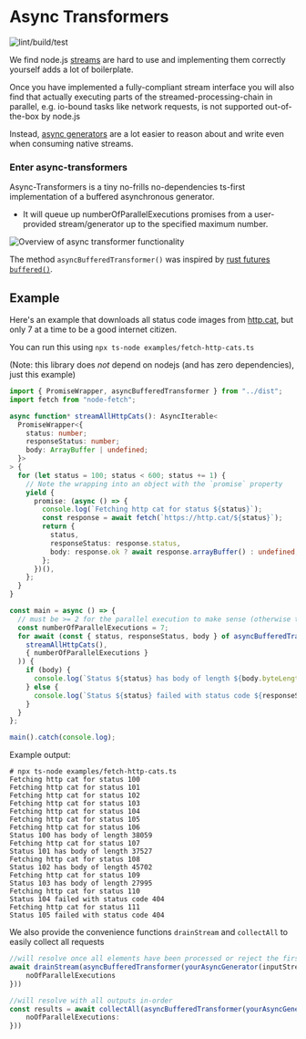 # Async Transformers

![lint/build/test](https://github.com/understand-ai/async-transformers/actions/workflows/node.js.yml/badge.svg)

We find node.js [streams](https://nodejs.org/api/stream.html) are hard to use and implementing them correctly yourself adds a lot of boilerplate.

Once you have implemented a fully-compliant stream interface you will also find that actually executing parts of the streamed-processing-chain in parallel, e.g. io-bound tasks like network requests, is not supported out-of-the-box by node.js

Instead, [async generators](https://developer.mozilla.org/en-US/docs/Web/JavaScript/Reference/Global_Objects/AsyncGenerator) are a lot easier to reason about and write even when consuming native streams.

### Enter async-transformers

Async-Transformers is a tiny no-frills no-dependencies ts-first implementation of a buffered asynchronous generator.

* It will queue up numberOfParallelExecutions promises from a user-provided stream/generator up to the specified maximum number.

![Overview of async transformer functionality](./assets/async-transformers.png)

The method `asyncBufferedTransformer()` was inspired by [rust futures `buffered()`](https://docs.rs/futures/latest/futures/stream/trait.StreamExt.html#method.buffered).

## Example

Here's an example that downloads all status code images from [http.cat](https://http.cat), but only 7 at a time to be a good
internet citizen.

You can run this using `npx ts-node examples/fetch-http-cats.ts`

(Note: this library does _not_ depend on nodejs (and has zero dependencies), just this example)

```typescript
import { PromiseWrapper, asyncBufferedTransformer } from "../dist";
import fetch from "node-fetch";

async function* streamAllHttpCats(): AsyncIterable<
  PromiseWrapper<{
    status: number;
    responseStatus: number;
    body: ArrayBuffer | undefined;
  }>
> {
  for (let status = 100; status < 600; status += 1) {
    // Note the wrapping into an object with the `promise` property
    yield {
      promise: (async () => {
        console.log(`Fetching http cat for status ${status}`);
        const response = await fetch(`https://http.cat/${status}`);
        return {
          status,
          responseStatus: response.status,
          body: response.ok ? await response.arrayBuffer() : undefined,
        };
      })(),
    };
  }
}

const main = async () => {
  // must be >= 2 for the parallel execution to make sense (otherwise throws an Error)
  const numberOfParallelExecutions = 7;
  for await (const { status, responseStatus, body } of asyncBufferedTransformer(
    streamAllHttpCats(),
    { numberOfParallelExecutions }
  )) {
    if (body) {
      console.log(`Status ${status} has body of length ${body.byteLength}`);
    } else {
      console.log(`Status ${status} failed with status code ${responseStatus}`);
    }
  }
};

main().catch(console.log);
```

Example output:

```
# npx ts-node examples/fetch-http-cats.ts
Fetching http cat for status 100
Fetching http cat for status 101
Fetching http cat for status 102
Fetching http cat for status 103
Fetching http cat for status 104
Fetching http cat for status 105
Fetching http cat for status 106
Status 100 has body of length 38059
Fetching http cat for status 107
Status 101 has body of length 37527
Fetching http cat for status 108
Status 102 has body of length 45702
Fetching http cat for status 109
Status 103 has body of length 27995
Fetching http cat for status 110
Status 104 failed with status code 404
Fetching http cat for status 111
Status 105 failed with status code 404
```

We also provide the convenience functions `drainStream` and `collectAll` to easily collect all requests

```typescript
//will resolve once all elements have been processed or reject the first time there is an error in any processed chunk
await drainStream(asyncBufferedTransformer(yourAsyncGenerator(inputStream), {
    noOfParallelExecutions
}))

//will resolve with all outputs in-order
const results = await collectAll(asyncBufferedTransformer(yourAsyncGenerator(inputStream), {
    noOfParallelExecutions:
}))
```
